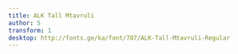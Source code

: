 ```yaml
---
title: ALK Tall Mtavruli
author: 5
transform: 1
desktop: http://fonts.ge/ka/font/707/ALK-Tall-Mtavruli-Regular
---
```

